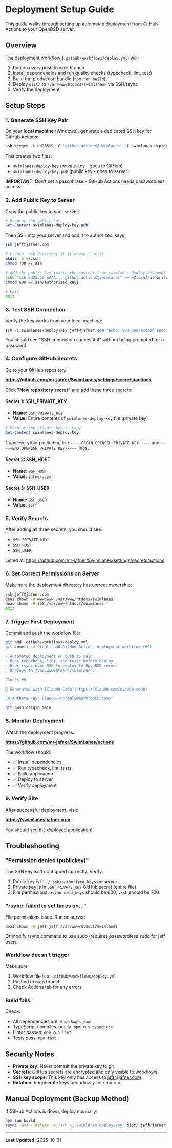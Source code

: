 # Deployment Setup Guide

This guide walks through setting up automated deployment from GitHub Actions to your OpenBSD server.

## Overview

The deployment workflow (`.github/workflows/deploy.yml`) will:

1. Run on every push to `main` branch
2. Install dependencies and run quality checks (typecheck, lint, test)
3. Build the production bundle (`npm run build`)
4. Deploy `dist/` to `/var/www/htdocs/swimlanes/` via SSH/rsync
5. Verify the deployment

## Setup Steps

### 1. Generate SSH Key Pair

On your **local machine** (Windows), generate a dedicated SSH key for GitHub Actions:

```powershell
ssh-keygen -t ed25519 -C "github-actions@swimlanes" -f swimlanes-deploy-key
```

This creates two files:

- `swimlanes-deploy-key` (private key - goes to GitHub)
- `swimlanes-deploy-key.pub` (public key - goes to server)

**IMPORTANT:** Don't set a passphrase - GitHub Actions needs passwordless access.

### 2. Add Public Key to Server

Copy the public key to your server:

```powershell
# Display the public key
Get-Content swimlanes-deploy-key.pub
```

Then SSH into your server and add it to authorized_keys:

```bash
ssh jeff@jafner.com

# Create .ssh directory if it doesn't exist
mkdir -p ~/.ssh
chmod 700 ~/.ssh

# Add the public key (paste the content from swimlanes-deploy-key.pub)
echo "ssh-ed25519 AAAA... github-actions@swimlanes" >> ~/.ssh/authorized_keys
chmod 600 ~/.ssh/authorized_keys

# Exit
exit
```

### 3. Test SSH Connection

Verify the key works from your local machine:

```powershell
ssh -i swimlanes-deploy-key jeff@jafner.com "echo 'SSH connection successful'"
```

You should see "SSH connection successful" without being prompted for a password.

### 4. Configure GitHub Secrets

Go to your GitHub repository:

**https://github.com/mr-jafner/SwimLanes/settings/secrets/actions**

Click **"New repository secret"** and add these three secrets:

#### Secret 1: SSH_PRIVATE_KEY

- **Name:** `SSH_PRIVATE_KEY`
- **Value:** Entire contents of `swimlanes-deploy-key` file (private key)

```powershell
# Display the private key to copy
Get-Content swimlanes-deploy-key
```

Copy everything including the `-----BEGIN OPENSSH PRIVATE KEY-----` and `-----END OPENSSH PRIVATE KEY-----` lines.

#### Secret 2: SSH_HOST

- **Name:** `SSH_HOST`
- **Value:** `jafner.com`

#### Secret 3: SSH_USER

- **Name:** `SSH_USER`
- **Value:** `jeff`

### 5. Verify Secrets

After adding all three secrets, you should see:

- `SSH_PRIVATE_KEY`
- `SSH_HOST`
- `SSH_USER`

Listed at: https://github.com/mr-jafner/SwimLanes/settings/secrets/actions

### 6. Set Correct Permissions on Server

Make sure the deployment directory has correct ownership:

```bash
ssh jeff@jafner.com
doas chown -R www:www /var/www/htdocs/swimlanes
doas chmod -R 755 /var/www/htdocs/swimlanes
exit
```

### 7. Trigger First Deployment

Commit and push the workflow file:

```bash
git add .github/workflows/deploy.yml
git commit -m "feat: add GitHub Actions deployment workflow (#9)

- Automated deployment on push to main
- Runs typecheck, lint, and tests before deploy
- Uses rsync over SSH to deploy to OpenBSD server
- Deploys to /var/www/htdocs/swimlanes/

Closes #9

🤖 Generated with [Claude Code](https://claude.com/claude-code)

Co-Authored-By: Claude <noreply@anthropic.com>"

git push origin main
```

### 8. Monitor Deployment

Watch the deployment progress:

**https://github.com/mr-jafner/SwimLanes/actions**

The workflow should:

- ✅ Install dependencies
- ✅ Run typecheck, lint, tests
- ✅ Build application
- ✅ Deploy to server
- ✅ Verify deployment

### 9. Verify Site

After successful deployment, visit:

**https://swimlanes.jafner.com**

You should see the deployed application!

## Troubleshooting

### "Permission denied (publickey)"

The SSH key isn't configured correctly. Verify:

1. Public key is in `~/.ssh/authorized_keys` on server
2. Private key is in `SSH_PRIVATE_KEY` GitHub secret (entire file)
3. File permissions: `authorized_keys` should be 600, `.ssh` should be 700

### "rsync: failed to set times on..."

File permissions issue. Run on server:

```bash
doas chown -R jeff:jeff /var/www/htdocs/swimlanes
```

Or modify rsync command to use sudo (requires passwordless sudo for jeff user).

### Workflow doesn't trigger

Make sure:

1. Workflow file is at `.github/workflows/deploy.yml`
2. Pushed to `main` branch
3. Check Actions tab for any errors

### Build fails

Check:

- All dependencies are in `package.json`
- TypeScript compiles locally: `npm run typecheck`
- Linter passes: `npm run lint`
- Tests pass: `npm test`

## Security Notes

- **Private key**: Never commit the private key to git
- **Secrets**: GitHub secrets are encrypted and only visible to workflows
- **SSH key scope**: This key only has access to jeff@jafner.com
- **Rotation**: Regenerate keys periodically for security

## Manual Deployment (Backup Method)

If GitHub Actions is down, deploy manually:

```bash
npm run build
rsync -avz --delete -e "ssh -i swimlanes-deploy-key" dist/ jeff@jafner.com:/var/www/htdocs/swimlanes/
```

---

**Last Updated:** 2025-10-31
